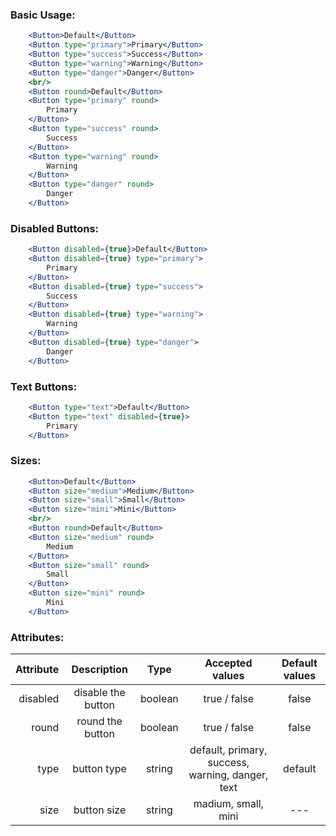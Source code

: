 ### Basic Usage:

```jsx
	<Button>Default</Button>
	<Button type="primary">Primary</Button>
	<Button type="success">Success</Button>
	<Button type="warning">Warning</Button>
	<Button type="danger">Danger</Button>
	<br/>
	<Button round>Default</Button>
	<Button type="primary" round>
		Primary
	</Button>
	<Button type="success" round>
		Success
	</Button>
	<Button type="warning" round>
		Warning
	</Button>
	<Button type="danger" round>
		Danger
	</Button>
```

### Disabled Buttons:

```jsx
	<Button disabled={true}>Default</Button>
	<Button disabled={true} type="primary">
		Primary
	</Button>
	<Button disabled={true} type="success">
		Success
	</Button>
	<Button disabled={true} type="warning">
		Warning
	</Button>
	<Button disabled={true} type="danger">
		Danger
	</Button>
```

### Text Buttons:

```jsx
	<Button type="text">Default</Button>
	<Button type="text" disabled={true}>
		Primary
	</Button>
```

### Sizes:

```jsx
	<Button>Default</Button>
	<Button size="medium">Medium</Button>
	<Button size="small">Small</Button>
	<Button size="mini">Mini</Button>
	<br/>
	<Button round>Default</Button>
	<Button size="medium" round>
		Medium
	</Button>
	<Button size="small" round>
		Small
	</Button>
	<Button size="mini" round>
		Mini
	</Button>
```

### Attributes:

| Attribute | Description        | Type    | Accepted values                                  | Default values |
| --------: | :----------------: | :-----: | :----------------------------------------------: | :------------: |
| disabled  | disable the button | boolean | true / false                                     | false          |
| round     | round the button   | boolean | true / false                                     | false          |
| type      | button type        | string  | default, primary, success, warning, danger, text | default        |
| size      | button size        | string  | madium, small, mini                              | ---            |

